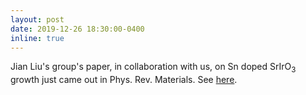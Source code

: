 ```yaml
---
layout: post
date: 2019-12-26 18:30:00-0400
inline: true
---
```


Jian Liu's group's paper, in collaboration with us, on Sn doped SrIrO<sub>3</sub> growth just came out in Phys. Rev. Materials. See [here](/publications/#jang2019epitaxialgrowth).

